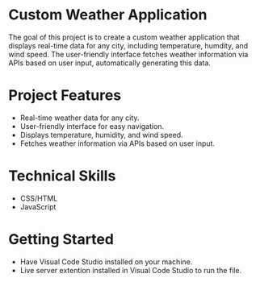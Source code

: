 # Custom Weather Application 
The goal of this project is to create a custom weather application that displays real-time data for any city, including temperature, humdity, and wind speed. The user-friendly interface fetches weather information via APIs based on user input, automatically generating this data. 

# Project Features 
- Real-time weather data for any city.
- User-friendly interface for easy navigation.
- Displays temperature, humidity, and wind speed.
- Fetches weather information via APIs based on user input.

# Technical Skills 
- CSS/HTML
- JavaScript

# Getting Started 
- Have Visual Code Studio installed on your machine.
- Live server extention installed in Visual Code Studio to run the file. 
